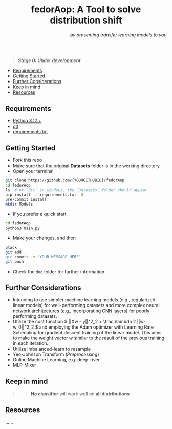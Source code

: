<div align="center">
  <h1>fedorAop: A Tool to solve distribution shift</h1>
  <h6 align="right">
    by presenting transfer learning models to you
  </h6>
</div>

<div>
  <br>
</div>

> **_Stage 0: Under development_**

- [Requirements](#requirements)
- [Getting Started](#getting-started)
- [Further Considerations](#further-considerations)
- [Keep in mind](#keep-in-mind)
- [Resources](#resources)

## Requirements

- [Python 3.12 +](https://www.python.org/downloads/)
- [git](https://git-scm.com/downloads)
- [requirements.txt](requirements.txt)

## Getting Started

- Fork this repo
- Make sure that the original **Datasets** folder is in the working directory
- Open your terminal

```bash
git clone https://github.com/{YOURGITHUBID}/fedorAop
cd fedorAop
ls  # or `dir` in windows, the `Datasets` folder should appear
pip install -r requirements.txt -U
pre-commit install
mkdir Models
```

- If you prefer a quick start

```bash
cd fedorAop
python3 main.py
```

- Make your changes, and then

```bash
black .
git add .
git commit -m "YOUR_MESSAGE_HERE"
git push
```

- Check the `doc` folder for further information

## Further Considerations

- Intending to use simpler machine learning models (e.g., regularized linear models) for well-performing datasets and more complex neural network architectures (e.g., incorporating CNN layers) for poorly performing datasets.
- Utilize the cost function $ ||Xw - y||^2_2 + \frac \lambda 2 ||w-w_0||^2_2 $ and employing the Adam optimizer with Learning Rate Scheduling for gradient descent training of the linear model. This aims to make the weight vector $w$ similar to the result of the previous training in each iteration.
- Utilize imbalanced-learn to resample
- Yeo-Johnson Transform (_Preprocessing_)
- Online Machine Learning, e.g. deep-river
- MLP-Mixer

## Keep in mind

> > **No classifier** will work well on **all distributions**

## Resources

……
